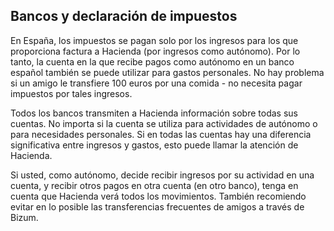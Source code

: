 ## Bancos y declaración de impuestos

En España, los impuestos se pagan solo por los ingresos para los que proporciona factura a Hacienda (por ingresos como autónomo).
Por lo tanto, la cuenta en la que recibe pagos como autónomo en un banco español también se puede utilizar
para gastos personales. No hay problema si un amigo le transfiere 100 euros por una comida - no necesita pagar impuestos por tales ingresos.

Todos los bancos transmiten a Hacienda información sobre todas sus cuentas. No importa si la cuenta se utiliza para actividades
de autónomo o para necesidades personales. Si en todas las cuentas hay una diferencia significativa entre ingresos y gastos, esto puede
llamar la atención de Hacienda.

Si usted, como autónomo, decide recibir ingresos por su actividad en una cuenta, y recibir otros pagos en
otra cuenta (en otro banco), tenga en cuenta que Hacienda verá todos los movimientos. También recomiendo
evitar en lo posible las transferencias frecuentes de amigos a través de Bizum. 
